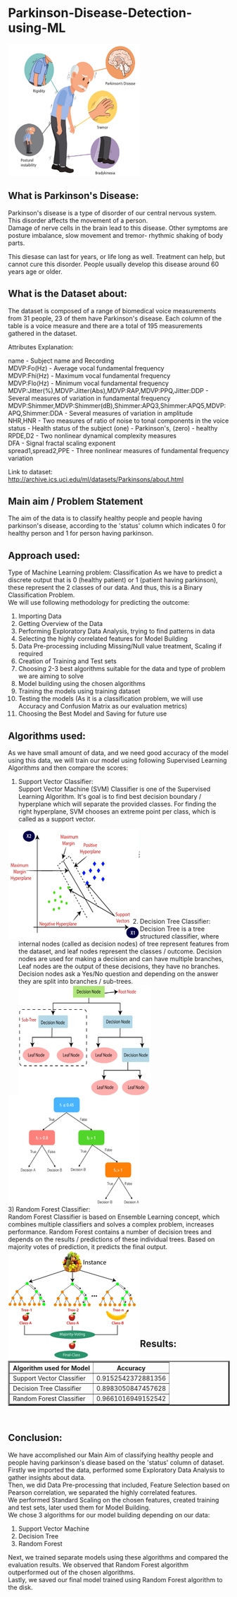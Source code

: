 # Parkinson-Disease-Detection-using-ML

<img src="Screenshots/parkinson.jpg" height="300" width="300">
                                                            
## What is Parkinson's Disease:
Parkinson's disease is a type of disorder of our central nervous system. This disorder affects the movement of a person.<br>
Damage of nerve cells in the brain lead to this disease. Other symptoms are posture imbalance, slow movement and tremor- rhythmic shaking of body parts.<br>

This diesase can last for years, or life long as well. Treatment can help, but cannot cure this disorder. People usually develop this disease around 60 years age or older.<br>

## What is the Dataset about:
The dataset is composed of a range of biomedical voice measurements from 31 people, 23 of them have Parkinson's disease. Each column of the table is a voice measure and there are a total of 195 measurements gathered in the dataset.

Attributes Explanation:<br>

name - Subject name and Recording <br>
MDVP:Fo(Hz) - Average vocal fundamental frequency<br>
MDVP:Fhi(Hz) - Maximum vocal fundamental frequency<br>
MDVP:Flo(Hz) - Minimum vocal fundamental frequency<br>
MDVP:Jitter(%),MDVP:Jitter(Abs),MDVP:RAP,MDVP:PPQ,Jitter:DDP - Several measures of variation in fundamental frequency<br>
MDVP:Shimmer,MDVP:Shimmer(dB),Shimmer:APQ3,Shimmer:APQ5,MDVP:APQ,Shimmer:DDA - Several measures of variation in amplitude<br>
NHR,HNR - Two measures of ratio of noise to tonal components in the voice<br>
status - Health status of the subject (one) - Parkinson's, (zero) - healthy<br>
RPDE,D2 - Two nonlinear dynamical complexity measures<br>
DFA - Signal fractal scaling exponent<br>
spread1,spread2,PPE - Three nonlinear measures of fundamental frequency variation<br>

Link to dataset: http://archive.ics.uci.edu/ml/datasets/Parkinsons/about.html

## Main aim / Problem Statement
The aim of the data is to classify healthy people and people having parkinson's disease, according to the 'status' column which indicates 0 for healthy person and 1 for person having parkinson.

## Approach used:

Type of Machine Learning problem: Classification
As we have to predict a discrete output that is 0 (healthy patient) or 1 (patient having parkinson), these represent the 2 classes of our data. And thus, this is a Binary Classification Problem.<br>
We will use following methodology for predicting the outcome:
1) Importing Data
2) Getting Overview of the Data
3) Performing Exploratory Data Analysis, trying to find patterns in data
4) Selecting the highly correlated features for Model Building
5) Data Pre-processing including Missing/Null value treatment, Scaling if required
6) Creation of Training and Test sets
7) Choosing 2-3 best algorithms suitable for the data and type of problem we are aiming to solve
8) Model building using the chosen algorithms
9) Training the models using training dataset
10) Testing the models (As it is a classification problem, we will use Accuracy and Confusion Matrix as our evaluation metrics)
11) Choosing the Best Model and Saving for future use

## Algorithms used:

As we have small amount of data, and we need good accuracy of the model using this data, we will train our model using following Supervised Learning Algorithms and then compare the scores:

1) Support Vector Classifier: <br>
Support Vector Machine (SVM) Classifier is one of the Supervised Learning Algorithm. It's goal is to find best decision boundary / hyperplane which will separate the provided classes. For finding the right hyperplane, SVM chooses an extreme point per class, which is called as a support vector. <br>
<img align="left" src="Algorithms/support-vector-machine-algorithm.png" height="250" width="300" >
<br><br><br><br><br><br><br><br><br><br><br>

2) Decision Tree Classifier: <br>
Decision Tree is a tree structured classifier, where internal nodes (called as decision nodes) of tree represent features from the dataset, and leaf nodes represent the classes / outcome. Decision nodes are used for making a decision and can have multiple branches, Leaf nodes are the output of these decisions, they have no branches. Decision nodes ask a Yes/No question and depending on the answer they are split into branches / sub-trees.
<img align="left" src="Algorithms/decision-tree-classification-algorithm.png" height="250" width="300" > &emsp;
<img align="center" src="Algorithms/A-simple-decision-tree-classifier-with-4-features.jpg" height="250" width="300" >
<br>
3) Random Forest Classifier: <br>
Random Forest Classifier is based on Ensemble Learning concept, which combines multiple classifiers and solves a complex problem, increases performance. Random Forest contains a number of decision trees and depends on the results / predictions of these individual trees. Based on majority votes of prediction, it predicts the final output. <br>
<img align="left" src="Algorithms/random-forest-algorithm2.png" height="250" width="300" >
<br><br><br><br><br><br><br><br><br><br>

## Results:
<table cell-spacing="5" cell-padding="10" border="3">
  <tr>
    <th>Algorithm used for Model</th>
    <th>Accuracy</th>
  </tr>
  <tr>
    <td>Support Vector Classifier</td>
    <td>0.9152542372881356</td>
  </tr>
  <tr>
    <td>Decision Tree Classifier</td>
    <td>0.8983050847457628</td>
  </tr>
  <tr>
    <td>Random Forest Classifier</td>
    <td>0.9661016949152542</td>
  </tr>
  </table><br>


## Conclusion:

We have accomplished our Main Aim of classifying healthy people and people having parkinson's diease based on the 'status' column of dataset.<br>
Firstly we imported the data, performed some Exploratory Data Analysis to gather insights about data.<br>
Then, we did Data Pre-processing that included, Feature Selection based on Pearson correlation, we separated the highly correlated features.<br>
We performed Standard Scaling on the chosen features, created training and test sets, later used them for Model Building.<br>
We chose 3 algorithms for our model building depending on our data:<br>

1) Support Vector Machine<br>
2) Decision Tree<br>
3) Random Forest<br>

Next, we trained separate models using these algorithms and compared the evaluation results. We observed that Random Forest algorithm outperformed out of the chosen algorithms.<br>
Lastly, we saved our final model trained using Random Forest algorithm to the disk.
